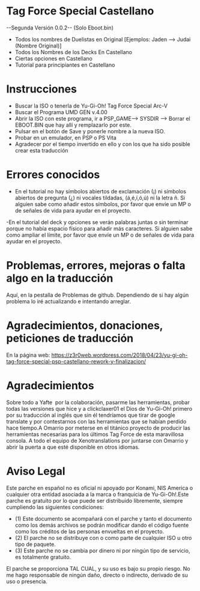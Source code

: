 # Tag Force Special Castellano

--Segunda Versión 0.0.2--
(Solo Eboot.bin)

- Todos los nombres de Duelistas en Original [Ejemplos: Jaden --> Judai (Nombre Original)]
- Todos los Nombres de los Decks En Castellano
- Ciertas opciones en Castellano
- Tutorial para principiantes en Castellano


# Instrucciones

- Buscar la ISO o tenerla de Yu-Gi-Oh! Tag Force Special Arc-V
- Buscar el Programa UMD GEN v.4.00
- Abrir la ISO con este programa, ir a PSP_GAME--> SYSDIR --> Borrar el EBOOT.BIN que hay allí y remplazarlo por este.
- Pulsar en el botón de Save y ponerle nombre a la nueva ISO.
- Probar en un emulador, en PSP o PS Vita
- Agradecer por el tiempo invertido en ello y con los que ha sido posible crear esta traducción


# Errores conocidos

- En el tutorial no hay símbolos abiertos de exclamación (¡) ni símbolos abiertos de pregunta (¿) ni vocales tildadas, (á,é,í,ó,ú) ni la letra ñ. Si alguien sabe como añadir estos símbolos, por favor que envíe un MP o de señales de vida para ayudar en el proyecto.

-En el tutorial del deck y opciones se verán palabras juntas o sin terminar porque no había espacio físico para añadir más caracteres.
Si alguien sabe como ampliar el límite, por favor que envíe un MP o de señales de vida para ayudar en el proyecto.

# Problemas, errores, mejoras o falta algo en la traducción

Aquí, en la pestalla de Problemas de github. Dependiendo de si hay algún problema lo iré actualizando e intentando arreglar.



# Agradecimientos, donaciones, peticiones de traducción

En la página web: https://z3r0web.wordpress.com/2018/04/23/yu-gi-oh-tag-force-special-psp-castellano-rework-y-finalizacion/

# Agradecimientos

Sobre todo a Yafte  por la colaboración, pasarme las herramientas, probar todas las versiones que hice y a clickclaxer01 el Dios de Yu-Gi-Oh! primero por su traducción al inglés que sin él tendríamos que tirar de google translate y por contestarnos con las herramientas que se habían perdido hace tiempo.A Omarrio por meterse en el titánico proyecto de producir las herramientas necesarias para los últimos Tag Force de esta maravillosa consola. A todo el equipo de Xenotranslations por juntarse con Omarrio y abrir la puerta a que esté disponible en otros idiomas.



# Aviso Legal

Este parche en español no es oficial ni apoyado por Konami, NIS America o cualquier otra entidad asociada a la marca o franquicia de Yu-Gi-Oh!.Este parche es gratuito por lo que puede ser distribuido libremente, siempre cumpliendo las siguientes condiciones: 
- (1) Este documento se acompañará con el parche y tanto el documento como los demás archivos se podrán modificar dando el código fuente como los créditos de las personas envueltas en el proyecto. 
- (2) El parche no se distribuye con o como parte de cualquier ISO u otro tipo de paquete. 
- (3) Este parche no se cambia por dinero ni por ningún tipo de servicio, es totalmente gratuito.

El parche se proporciona TAL CUAL, y su uso es bajo su propio riesgo. No me hago responsable de ningún daño, directo o indirecto, derivado de su uso o presencia.


